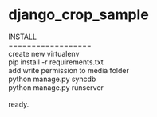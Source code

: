 django_crop_sample
==================

INSTALL<br/>
==================<br/>
create new virtualenv<br/>
pip install -r requirements.txt<br/>
add write permission to media folder<br/>
python manage.py syncdb<br/>
python manage.py runserver <br/>
<br/>
ready.<br/>
